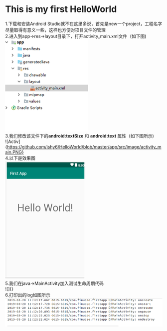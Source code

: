 # This is my first HelloWorld  
1.下载和安装Android Studio就不在这里多说，首先是new一个project，工程名字尽量取得有意义一些，这样也方便对项目文件的管理  
2.进入到app->res->layout目录下，打开activity_main.xml文件（如下图)  
![directer](https://github.com/ishy6/HelloWorld/blob/master/app/src/image/direct.PNG)  
3.我们修改该文件下的**android:textSize** 和 **android:text** 属性（如下图所示)  
![Activ]{https://github.com/ishy6/HelloWorld/blob/master/app/src/image/activity_main.PNG}  
4.以下是效果图  
![Screen](https://github.com/ishy6/HelloWorld/blob/ec7fa3a16db2c3e1a51f88610c66066cb163a507/screen.PNG)  
5.我们在java->MainActivity加入测试生命周期代码  
![]{}  
6.打印出的log如图所示  
![log](https://github.com/ishy6/HelloWorld/blob/ec7fa3a16db2c3e1a51f88610c66066cb163a507/Activity.PNG)
